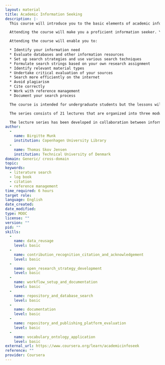 ```yaml
---
layout: material
title: Academic Information Seeking
description: |-
  This course will introduce you to the basic elements of academic information seeking - we will explore the search process from defining a strategy to evaluating and documenting your search results. 

  Attending the course will make you a proficient information seeker. You will learn how to carry out comprehensive literature searches based on your own research assignment. You will be guided through the various information seeking steps from selecting relevant search strategies and techniques to evaluating your search results, documenting your search process and citing your sources. 

  Attending the course will enable you to: 

  * Identify your information need
  * Evaluate databases and other information resources
  * Set up search strategies and use various search techniques
  * Formulate search strings based on your own research assignment
  * Identify relevant material types
  * Undertake critical evaluation of your sources
  * Search more efficiently on the internet
  * Avoid plagiarism
  * Cite correctly
  * Work with reference management
  * Document your search process 

  The course is intended for undergraduate students but the lessons will be useful to anyone who is interested in becoming better at finding scientific information. There are no formal requirements for the course. 

  The series consists of 21 lectures that are organized into three modules. The lectures include small assignments and quizzes (to check comprehension). The lectures will each touch upon a topic that is essential to the information seeking process. To get the most out of the lecture series, we recommend that you access the lectures while you are working on an academic paper. We also recommend that you watch the lectures in the order in which we have structured them. We recommend that you create and fill out a log book while attending the lectures. We have created a log book template that you can use during the course. 

  The lecture series has been developed in collaboration between information specialists at University of Copenhagen and Technical University of Denmark
author: 
  - 
    name: Birgitte Munk
    institution: Copenhagen University Library
  - 
    name: Thomas Skov Jensen
    institution: Technical University of Denmark
domain: Generic/ cross-domain
topic: 
keywords: 
  - literature search
  - log book
  - citation
  - reference management
time_required: 6 hours
target role: 
language: English
date_created: 
date_modified: 
type: MOOC
license: ""
version: ""
pid: ""
skills: 
  - 
    name: data_reusage
    level: basic
  - 
    name: contribution_recognition_citation_and_acknowledgement
    level: basic
  - 
    name: open_research_strategy_development
    level: basic
  - 
    name: workflow_setup_and_documentation
    level: basic
  - 
    name: repository_and_database_search
    level: basic
  - 
    name: documentation
    level: basic
  - 
    name: repository_and_publishing_platform_evaluation
    level: basic
  - 
    name: vocabulary_ontology_application
    level: basic
external_url: https://www.coursera.org/learn/academicinfoseek
reference: ""
provider: Coursera
---
```

